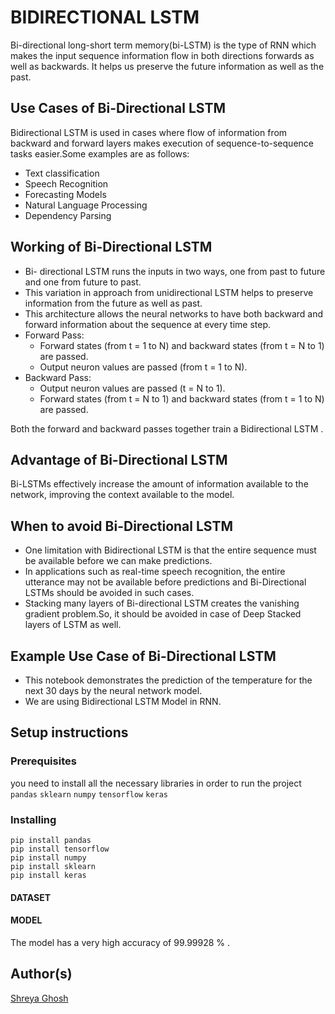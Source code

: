 # BIDIRECTIONAL LSTM

Bi-directional long-short term memory(bi-LSTM) is the type of RNN which makes the input sequence information flow in both directions forwards as well as backwards. It helps us preserve the future information as well as the past.

## Use Cases of Bi-Directional LSTM

Bidirectional LSTM is used in cases where flow of information from backward and forward layers makes execution of sequence-to-sequence tasks easier.Some examples are as follows:

- Text classification
- Speech Recognition
- Forecasting Models
- Natural Language Processing
- Dependency Parsing

## Working of Bi-Directional LSTM

- Bi- directional LSTM runs the inputs in two ways, one from past to future and one from future to past.
- This variation in approach from unidirectional LSTM helps to preserve information from the future as well as past.
- This architecture allows the neural networks to have both backward and forward information about the sequence at every time step.
- Forward Pass:
  - Forward states (from t = 1 to N) and backward states (from t = N to 1) are passed.
  - Output neuron values are passed (from t = 1 to N).
- Backward Pass:
  - Output neuron values are passed (t = N to 1).
  - Forward states (from t = N to 1) and backward states (from t = 1 to N) are passed.

Both the forward and backward passes together train a Bidirectional LSTM .

## Advantage of Bi-Directional LSTM

Bi-LSTMs effectively increase the amount of information available to the network, improving the context available to the model.

## When to avoid Bi-Directional LSTM

- One limitation with Bidirectional LSTM is that the entire sequence must be available before we can make predictions.
- In applications such as real-time speech recognition, the entire utterance may not be available before predictions and Bi-Directional LSTMs should be avoided in such cases.
- Stacking many layers of Bi-directional LSTM creates the vanishing gradient problem.So, it should be avoided in case of Deep Stacked layers of LSTM as well.

## Example Use Case of Bi-Directional LSTM

- This notebook demonstrates the prediction of the temperature for the next 30 days by the neural network model.
- We are using Bidirectional LSTM Model in RNN.

## Setup instructions

### Prerequisites

you need to install all the necessary libraries in order to run the project
`pandas`
`sklearn`
`numpy`
`tensorflow`
`keras`

### Installing

```
pip install pandas
pip install tensorflow
pip install numpy
pip install sklearn
pip install keras
```

#### DATASET

[](./Models/my_best_model.epoch05-loss0.00.hdf5)

#### MODEL

[](./Models/testset.csv)

The model has a very high accuracy of 99.99928 % .

## Author(s)

[Shreya Ghosh](https://github.com/shreay024)

